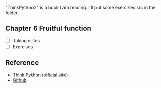 "ThinkPython2" is a book I am reading. I'll put some exercises src in the folder.

## Chapter 6 Fruitful function
- [ ] Taking notes
- [ ] Exercises

## Reference
- [Think Python (official site)](https://greenteapress.com/wp/think-python/)
- [Github](https://github.com/AllenDowney/ThinkPython)
